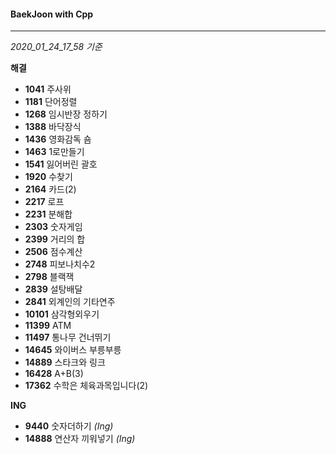 #### BaekJoon with Cpp
___

*2020_01_24_17_58 기준*

**해결**

* __1041__ 주사위
* __1181__ 단어정렬
* __1268__ 임시반장 정하기
* __1388__ 바닥장식
* __1436__ 영화감독 숌
* __1463__ 1로만들기
* __1541__ 잃어버린 괄호
* __1920__ 수찾기
* __2164__ 카드(2)
* __2217__ 로프
* __2231__ 분해합
* __2303__ 숫자게임
* __2399__ 거리의 합
* __2506__ 점수계산
* __2748__ 피보나치수2
* __2798__ 블랙잭
* __2839__ 설탕배달
* __2841__ 외계인의 기타연주
* __10101__ 삼각형외우기
* __11399__ ATM
* __11497__ 통나무 건너뛰기
* __14645__ 와이버스 부릉부릉
* __14889__ 스타크와 링크
* __16428__ A+B(3)
* __17362__ 수학은 체육과목입니다(2)

**ING**

* __9440__ 숫자더하기 _(Ing)_
* __14888__ 연산자 끼워넣기 _(Ing)_